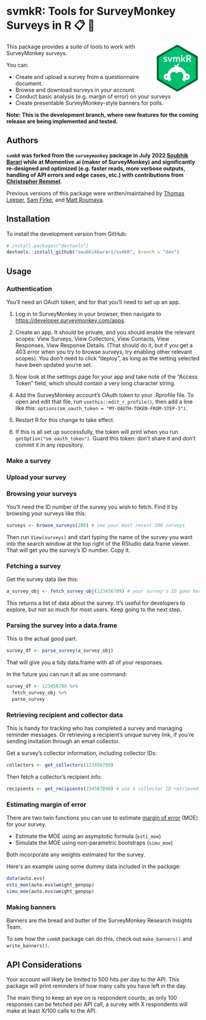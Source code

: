 # svmkR: Tools for SurveyMonkey Surveys in R :clipboard: :monkey:

<img src="hex.png" align="right" style="height: 128px; margin-left: 4px;"/>

This package provides a suite of tools to work with SurveyMonkey surveys.

You can:

* Create and upload a survey from a questionnaire document.
* Browse and download surveys in your account.
* Conduct basic analysis (e.g. margin of error) on your surveys
* Create presentable SurveyMonkey-style banners for polls.

**Note: This is the development branch, where new features for the coming release are being implemented and tested.**

## Authors

**`svmkR` was forked from the `surveymonkey` package in July 2022 [Soubhik Barari](https://github.com/soubhikbarari) while at Momentive.ai (maker of SurveyMonkey) and significantly re-designed and optimized (e.g. faster reads, more verbose outputs, handling of API errors and edge cases, etc.) with contributions from [Christopher Remmel](https://github.com/calremmel).**

Previous versions of this package were written/maintained by [Thomas Leeper](https://github.com/leeper), [Sam Firke](https://github.com/sfirke), and [Matt Roumaya](https://github.com/mattroumaya).

## Installation

To install the development version from GitHub:

``` r
# install.packages("devtools")
devtools::install_github("soubhikbarari/svmkR", branch = "dev")
```

## Usage

### Authentication

You’ll need an OAuth token, and for that you’ll need to set up an app.

1. Log in to SurveyMonkey in your browser, then navigate to
<https://developer.surveymonkey.com/apps>. 

2. Create an app. It should be private, and you should enable the relevant scopes: View Surveys, View
Collectors, View Contacts, View Responses, View Response Details. (That
should do it, but if you get a 403 error when you try to browse surveys,
try enabling other relevant scopes). You don’t need to click “deploy”,
as long as the setting selected have been updated you’re set.

3. Now look at the settings page for your app and take note of the “Access
Token” field, which should contain a very long character string.

4. Add the SurveyMonkey account’s OAuth token to your .Rprofile file. To
open and edit that file, run `usethis::edit_r_profile()`, then add a
line like this: `options(sm_oauth_token = "MY-OAUTH-TOKEN-FROM-STEP-3")`.

5. Restart R for this change to take effect.

6. If this is all set up successfully, the token will print when you run
`getOption("sm_oauth_token")`. Guard this token: don’t share it and
don’t commit it in any repository.

### Make a survey

<!-- TODO -->

### Upload your survey

<!-- TODO -->

### Browsing your surveys

You’ll need the ID number of the survey you wish to fetch. Find it by
browsing your surveys like this:

``` r
surveys <- browse_surveys(200) # see your most recent 200 surveys
```

Then run `View(surveys)` and start typing the name of the survey you
want into the search window at the top right of the RStudio data.frame
viewer. That will get you the survey’s ID number. Copy it.

### Fetching a survey

Get the survey data like this:

``` r
a_survey_obj <- fetch_survey_obj(123456789) # your survey's ID goes here
```

This returns a list of data about the survey. It’s useful for developers
to explore, but not so much for most users. Keep going to the next step.

### Parsing the survey into a data.frame

This is the actual good part.

``` r
survey_df <- parse_survey(a_survey_obj)
```

That will give you a tidy data.frame with all of your responses.

In the future you can run it all as one command:

``` r
survey_df <- 123456789 %>%
  fetch_survey_obj %>%
  parse_survey
```

### Retrieving recipient and collector data

This is handy for tracking who has completed a survey and managing
reminder messages. Or retrieving a recipient’s unique survey link, if
you’re sending invitation through an email collector.

Get a survey’s collector information, including collector IDs:

``` r
collectors <- get_collectors(123456789)
```

Then fetch a collector’s recipient info:

``` r
recipients <- get_recipients(234567890) # use a collector ID retrieved in the previous step
```

### Estimating margin of error

There are two twin functions you can use to estimate [margin of error](https://en.wikipedia.org/wiki/Margin_of_error) (MOE) for your survey.

* Estimate the MOE using an asymptotic formula (`esti_moe`)
* Simulate the MOE using non-parametric bootstraps (`simu_moe`)

Both incorporate any weights estimated for the survey.

Here's an example using some dummy data included in the package:

```r
data(auto.evs)
esti_moe(auto.evs$weight_genpop)
simu_moe(auto.evs$weight_genpop)
```

### Making banners

Banners are the bread and butter of the SurveyMonkey Research Insights Team. 

To see how the `svmkR` package can do this, check out `make_banners()` and `write_banners()`.

## API Considerations

Your account will likely be limited to 500 hits per day to the API. This
package will print reminders of how many calls you have left in the day.

The main thing to keep an eye on is respondent counts; as only 100
responses can be fetched per API call, a survey with X respondents will
make at least X/100 calls to the API.
